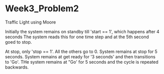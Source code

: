 # Week3_Problem2
Traffic Light using Moore

Initially the system remains on standby till 'start == 1', which happens after 4 seconds
The system reads this for one time step and at the 5th second goed to stop.

At stop, only 'stop == 1'. All the others go to 0. System remains at stop for 5 seconds.
System remains at get ready for '3 seconds' and then transitions to 'Go'.
THe system remains at "Go' for 5 seconds and the cycle is repeated backwards.
